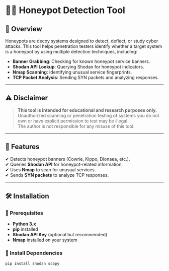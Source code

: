 # 🕵️‍♂️ Honeypot Detection Tool

## 📌 Overview
Honeypots are decoy systems designed to detect, deflect, or study cyber attacks. This tool helps penetration testers identify whether a target system is a honeypot by using multiple detection techniques, including:

- **Banner Grabbing**: Checking for known honeypot service banners.  
- **Shodan API Lookup**: Querying Shodan for honeypot indicators.  
- **Nmap Scanning**: Identifying unusual service fingerprints.  
- **TCP Packet Analysis**: Sending SYN packets and analyzing responses.  

---

## ⚠️ Disclaimer
> **This tool is intended for educational and research purposes only.**  
> Unauthorized scanning or penetration testing of systems you do not own or have explicit permission to test may be illegal.  
> The author is not responsible for any misuse of this tool.  

---

## 🚀 Features
✔ Detects honeypot banners (Cowrie, Kippo, Dionaea, etc.).  
✔ Queries **Shodan API** for honeypot-related information.  
✔ Uses **Nmap** to scan for unusual services.  
✔ Sends **SYN packets** to analyze TCP responses.  

---

## 🛠 Installation
### 🔹 Prerequisites
- **Python 3.x**  
- **pip** installed  
- **Shodan API Key** (optional but recommended)  
- **Nmap** installed on your system  

### 🔹 Install Dependencies
```bash
pip install shodan scapy
